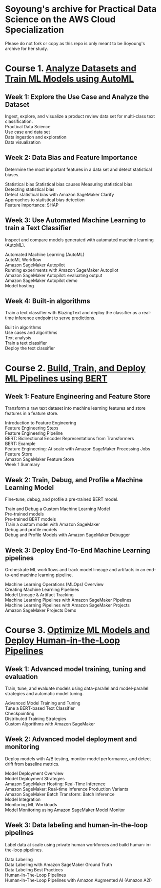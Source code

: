 # Soyoung's archive for Practical Data Science on the AWS Cloud Specialization

Please do not fork or copy as this repo is only meant to be Soyoung's archive for her study. 

# Course 1. [Analyze Datasets and Train ML Models using AutoML](https://www.coursera.org/learn/automl-datasets-ml-models/home/week/1)  

## Week 1: Explore the Use Case and Analyze the Dataset
Ingest, explore, and visualize a product review data set for multi-class text classification.  
Practical Data Science  
Use case and data set  
Data ingestion and exploration  
Data visualization  


## Week 2: Data Bias and Feature Importance  
Determine the most important features in a data set and detect statistical biases.  


Statistical bias 
Statistical bias causes 
Measuring statistical bias  
Detecting statistical bias  
Detect statistical bias with Amazon SageMaker Clarify  
Approaches to statistical bias detection  
Feature importance: SHAP 
 

## Week 3: Use Automated Machine Learning to train a Text Classifier  
Inspect and compare models generated with automated machine learning (AutoML).  
  
Automated Machine Learning (AutoML)  
AutoML Workflow  
Amazon SageMaker Autopilot  
Running experiments with Amazon SageMaker Autopilot  
Amazon SageMaker Autopilot: evaluating output  
Amazon SageMaker Autopilot demo  
Model hosting  

## Week 4: Built-in algorithms
Train a text classifier with BlazingText and deploy the classifier as a real-time inference endpoint to serve predictions.   

Built in algorithms  
Use cases and algorithms  
Text analysis  
Train a text classifier  
Deploy the text classifier  
 


# Course 2. [Build, Train, and Deploy ML Pipelines using BERT](https://www.coursera.org/learn/ml-pipelines-bert/home/week/1)  

## Week 1: Feature Engineering and Feature Store    
Transform a raw text dataset into machine learning features and store features in a feature store.  
 
Introduction to Feature Engineering  
Feature Engineering Steps  
Feature Engineering Pipeline  
BERT: Bidirectional Encoder Representations from Transformers  
BERT: Example  
Feature Engineering: At scale with Amazon SageMaker Processing Jobs  
Feature Store  
Amazon SageMaker Feature Store  
Week 1 Summary  

## Week 2: Train, Debug, and Profile a Machine Learning Model  
Fine-tune, debug, and profile a pre-trained BERT model.  

 
Train and Debug a Custom Machine Learning Model  
Pre-trained models  
Pre-trained BERT models  
Train a custom model with Amazon SageMaker  
Debug and profile models  
Debug and Profile Models with Amazon SageMaker Debugger  
 
## Week 3: Deploy End-To-End Machine Learning pipelines  
Orchestrate ML workflows and track model lineage and artifacts in an end-to-end machine learning pipeline.  

Machine Learning Operations (MLOps) Overview  
Creating Machine Learning Pipelines  
Model Lineage & Artifact Tracking  
Machine Learning Pipelines with Amazon SageMaker Pipelines  
Machine Learning Pipelines with Amazon SageMaker Projects  
Amazon SageMaker Projects Demo  



# Course 3. [Optimize ML Models and Deploy Human-in-the-Loop Pipelines](https://www.coursera.org/learn/ml-models-human-in-the-loop-pipelines/home/week/1)  
 
## Week 1: Advanced model training, tuning and evaluation  
Train, tune, and evaluate models using data-parallel and model-parallel strategies and automatic model tuning.  
 
Advanced Model Training and Tuning  
Tune a BERT-based Text Classifier  
Checkpointing  
Distributed Training Strategies  
Custom Algorithms with Amazon SageMaker  
 

## Week 2: Advanced model deployment and monitoring
Deploy models with A/B testing, monitor model performance, and detect drift from baseline metrics.  
 
Model Deployment Overview  
Model Deployment Strategies  
Amazon SageMaker Hosting: Real-Time Inference  
Amazon SageMaker: Real-time Inference Production Variants  
Amazon SageMaker Batch Transform: Batch Inference  
Model Integration  
Monitoring ML Workloads  
Model Monitoring using Amazon SageMaker Model Monitor  
 


## Week 3: Data labeling and human-in-the-loop pipelines
Label data at scale using private human workforces and build human-in-the-loop pipelines.   
 
Data Labeling  
Data Labeling with Amazon SageMaker Ground Truth  
Data Labeling Best Practices  
Human-In-The-Loop Pipelines  
Human-In-The-Loop Pipelines with Amazon Augmented AI (Amazon A2I)  
  